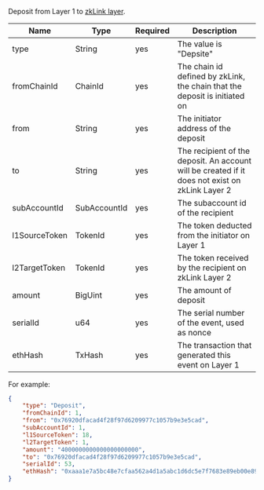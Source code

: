 
Deposit from Layer 1 to [zkLink layer]().


<table>
<thead><tr><th width="20">Name</th><th width="20">Type</th><th width="10">Required</th><th width="250">Description</th></tr></thead>
<tbody>
<tr><td> type          </td><td> String                                 </td><td> yes       </td><td> The value is "Depsite"                                                                          </td><tr>
<tr><td> fromChainId   </td><td> ChainId    </td><td> yes       </td><td> The chain id defined  by zkLink, the chain that the deposit is initiated on                     </td><tr>
<tr><td> from          </td><td> String                                 </td><td> yes       </td><td> The initiator address of the deposit                                                            </td><tr>
<tr><td> to            </td><td> String                                 </td><td> yes       </td><td> The recipient of the deposit. An account will be created if it does not exist on zkLink Layer 2 </td><tr>
<tr><td> subAccountId  </td><td> SubAccountId                           </td><td> yes       </td><td> The subaccount id of the recipient                                                              </td><tr>
<tr><td> l1SourceToken </td><td> TokenId                                </td><td> yes       </td><td> The token deducted from the initiator on Layer 1                                                </td><tr>
<tr><td> l2TargetToken </td><td> TokenId                                </td><td> yes       </td><td> The token received by the recipient on zkLink Layer 2                                           </td><tr>
<tr><td> amount        </td><td> BigUint                                </td><td> yes       </td><td> The amount of deposit                                                                           </td><tr>
<tr><td> serialId      </td><td> u64                                    </td><td> yes       </td><td> The serial number of the event, used as nonce                                                   </td><tr>
<tr><td> ethHash       </td><td> TxHash                                 </td><td> yes       </td><td> The transaction that generated this event on Layer 1                                            </td><tr>
</tbody>
</table>

For example:

```json
{
    "type": "Deposit",
    "fromChainId": 1,
    "from": "0x76920dfacad4f28f97d6209977c1057b9e3e5cad",
    "subAccountId": 1,
    "l1SourceToken": 18,
    "l2TargetToken": 1,
    "amount": "4000000000000000000000",
    "to": "0x76920dfacad4f28f97d6209977c1057b9e3e5cad",
    "serialId": 53,
    "ethHash": "0xaaa1e7a5bc48e7cfaa562a4d1a5abc1d6dc5e7f7683e89eb00e895d438f0acab"
}
```
